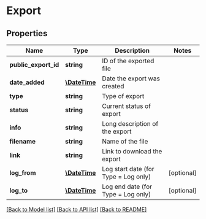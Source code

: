 # Export

## Properties
Name | Type | Description | Notes
------------ | ------------- | ------------- | -------------
**public_export_id** | **string** | ID of the exported file | 
**date_added** | [**\DateTime**](\DateTime.md) | Date the export was created | 
**type** | **string** | Type of export | 
**status** | **string** | Current status of export | 
**info** | **string** | Long description of the export | 
**filename** | **string** | Name of the file | 
**link** | **string** | Link to download the export | 
**log_from** | [**\DateTime**](\DateTime.md) | Log start date (for Type &#x3D; Log only) | [optional] 
**log_to** | [**\DateTime**](\DateTime.md) | Log end date (for Type &#x3D; Log only) | [optional] 

[[Back to Model list]](../README.md#documentation-for-models) [[Back to API list]](../README.md#documentation-for-api-endpoints) [[Back to README]](../README.md)


